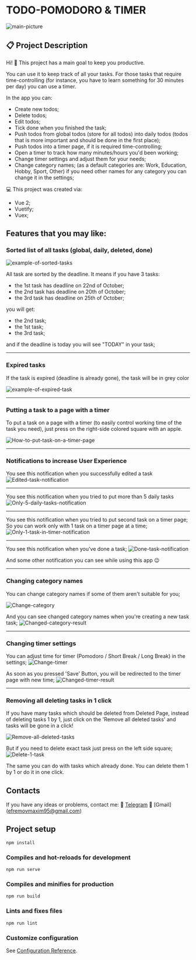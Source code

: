 # TODO-POMODORO & TIMER

![main-picture](git_images/Main.jpg)

## 📋 Project Description

Hi! 👋
This project has a main goal to keep you productive.

You can use it to keep track of all your tasks.
For those tasks that require time-controlling (for instance, you have to learn something for 30 minutes per day) you can use a timer.

In the app you can:

- Create new todos;
- Delete todos;
- Edit todos;
- Tick done when you finished the task;
- Push todos from global todos (store for all todos) into daily todos (todos that is more important and should be done in the first place);
- Push todos into a timer page, if it is required time-controlling;
- Open a timer to track how many minutes/hours you'd been working;
- Change timer settings and adjust them for your needs;
- Change category names; (as a default categories are: Work, Education, Hobby, Sport, Other) if you need other names for any category you can change it in the settings;

💻 This project was created via:

- Vue 2;
- Vuetify;
- Vuex;

## Features that you may like:

### Sorted list of all tasks (global, daily, deleted, done)

![example-of-sorted-tasks](git_images/Daily-sort.jpg)

All task are sorted by the deadline. It means if you have 3 tasks:

- the 1st task has deadline on 22nd of October;
- the 2nd task has deadline on 20th of October;
- the 3rd task has deadline on 25th of October;

you will get:

- the 2nd task;
- the 1st task;
- the 3rd task;

and if the deadline is today you will see "TODAY" in your task;

---

### Expired tasks

If the task is expired (deadline is already gone), the task will be in grey color

![example-of-expired-task](git_images/Global-expired.jpg)

---

### Putting a task to a page with a timer

To put a task on a page with a timer (to easily control working time of the task you need), just press on the right-side colored square with an apple.

![How-to-put-task-on-a-timer-page](git_images/Put-task-on-a-timer-page.jpg)

---

### Notifications to increase User Experience

You see this notification when you successfully edited a task
![Edited-task-notification](git_images/Edited-task-notification.jpg)

---

You see this notification when you tried to put more than 5 daily tasks
![Only-5-daily-tasks-notification](git_images/Only-5-daily-tasks-notification.jpg)

---

You see this notification when you tried to put second task on a timer page;
So you can work only with 1 task on a timer page at a time;
![Only-1-task-in-timer-notification](git_images/Only-1-task-in-timer-notification.jpg)

---

You see this notification when you've done a task;
![Done-task-notification](git_images/Done-task-notification.jpg)

And some other notification you can see while using this app 😉

---

### Changing category names

You can change category names if some of them aren't suitable for you;

![Change-category](git_images/Change-category.jpg)

And you can see changed category names when you're creating a new task task;
![Changed-category-result](git_images/Changed-category-result.jpg)

---

### Changing timer settings

You can adjust time for timer (Pomodoro / Short Break / Long Break) in the settings;
![Change-timer](git_images/Change-timer.jpg)

As soon as you pressed 'Save' Button, you will be redirected to the timer page with new time;
![Changed-timer-result](git_images/Changed-timer-result.jpg)

---

### Removing all deleting tasks in 1 click

If you have many tasks which should be deleted from Deleted Page, instead of deleting tasks 1 by 1, just click on the 'Remove all deleted tasks' and tasks will be gone in a click!

![Remove-all-deleted-tasks](git_images/Remove-all-deleted-tasks.jpg)

But if you need to delete exact task just press on the left side square;
![Delete-1-task](git_images/Delete-1-task.jpg)

The same you can do with tasks which already done. You can delete them 1 by 1 or do it in one click.

## Contacts

If you have any ideas or problems, contact me:
📱 [Telegram](https://t.me/mackseam)
📧 [Gmail] (efremovmaxim95@gmail.com)

## Project setup

```
npm install
```

### Compiles and hot-reloads for development

```
npm run serve
```

### Compiles and minifies for production

```
npm run build
```

### Lints and fixes files

```
npm run lint
```

### Customize configuration

See [Configuration Reference](https://cli.vuejs.org/config/).
